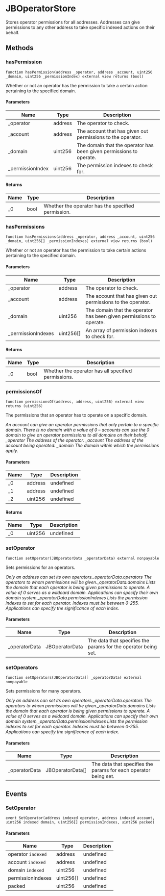 # JBOperatorStore





Stores operator permissions for all addresses. Addresses can give permissions to any other address to take specific indexed actions on their behalf.



## Methods

### hasPermission

```solidity
function hasPermission(address _operator, address _account, uint256 _domain, uint256 _permissionIndex) external view returns (bool)
```

 Whether or not an operator has the permission to take a certain action pertaining to the specified domain.



#### Parameters

| Name | Type | Description |
|---|---|---|
| _operator | address | The operator to check.
| _account | address | The account that has given out permissions to the operator.
| _domain | uint256 | The domain that the operator has been given permissions to operate.
| _permissionIndex | uint256 | The permission indexes to check for.

#### Returns

| Name | Type | Description |
|---|---|---|
| _0 | bool | Whether the operator has the specified permission.

### hasPermissions

```solidity
function hasPermissions(address _operator, address _account, uint256 _domain, uint256[] _permissionIndexes) external view returns (bool)
```

 Whether or not an operator has the permission to take certain actions pertaining to the specified domain.



#### Parameters

| Name | Type | Description |
|---|---|---|
| _operator | address | The operator to check.
| _account | address | The account that has given out permissions to the operator.
| _domain | uint256 | The domain that the operator has been given permissions to operate.
| _permissionIndexes | uint256[] | An array of permission indexes to check for.

#### Returns

| Name | Type | Description |
|---|---|---|
| _0 | bool | Whether the operator has all specified permissions.

### permissionsOf

```solidity
function permissionsOf(address, address, uint256) external view returns (uint256)
```

The permissions that an operator has to operate on a specific domain.

*An account can give an operator permissions that only pertain to a specific domain. There is no domain with a value of 0 – accounts can use the 0 domain to give an operator permissions to all domains on their behalf. _operator The address of the operator. _account The address of the account being operated. _domain The domain within which the permissions apply.*

#### Parameters

| Name | Type | Description |
|---|---|---|
| _0 | address | undefined
| _1 | address | undefined
| _2 | uint256 | undefined

#### Returns

| Name | Type | Description |
|---|---|---|
| _0 | uint256 | undefined

### setOperator

```solidity
function setOperator(JBOperatorData _operatorData) external nonpayable
```

Sets permissions for an operators.

*Only an address can set its own operators._operatorData.operators The operators to whom permissions will be given._operatorData.domains Lists the domain that each operator is being given permissions to operate. A value of 0 serves as a wildcard domain. Applications can specify their own domain system._operatorData.permissionIndexes Lists the permission indexes to set for each operator. Indexes must be between 0-255. Applications can specify the significance of each index.*

#### Parameters

| Name | Type | Description |
|---|---|---|
| _operatorData | JBOperatorData | The data that specifies the params for the operator being set.

### setOperators

```solidity
function setOperators(JBOperatorData[] _operatorData) external nonpayable
```

Sets permissions for many operators.

*Only an address can set its own operators._operatorData.operators The operators to whom permissions will be given._operatorData.domains Lists the domain that each operator is being given permissions to operate. A value of 0 serves as a wildcard domain. Applications can specify their own domain system._operatorData.permissionIndexes Lists the permission indexes to set for each operator. Indexes must be between 0-255. Applications can specify the significance of each index.*

#### Parameters

| Name | Type | Description |
|---|---|---|
| _operatorData | JBOperatorData[] | The data that specifies the params for each operator being set.



## Events

### SetOperator

```solidity
event SetOperator(address indexed operator, address indexed account, uint256 indexed domain, uint256[] permissionIndexes, uint256 packed)
```





#### Parameters

| Name | Type | Description |
|---|---|---|
| operator `indexed` | address | undefined |
| account `indexed` | address | undefined |
| domain `indexed` | uint256 | undefined |
| permissionIndexes  | uint256[] | undefined |
| packed  | uint256 | undefined |




